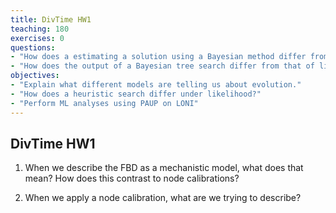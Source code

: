 ```yaml
---
title: DivTime HW1
teaching: 180
exercises: 0
questions:
- "How does a estimating a solution using a Bayesian method differ from likelihood?"
- "How does the output of a Bayesian tree search differ from that of likelihood or parsimony?"
objectives:
- "Explain what different models are telling us about evolution."  
- "How does a heuristic search differ under likelihood?"
- "Perform ML analyses using PAUP on LONI" 
---
```


## DivTime HW1
1. When we describe the FBD as a mechanistic model, what does that mean? How does this contrast to node calibrations?

2. When we apply a node calibration, what are we trying to describe? 